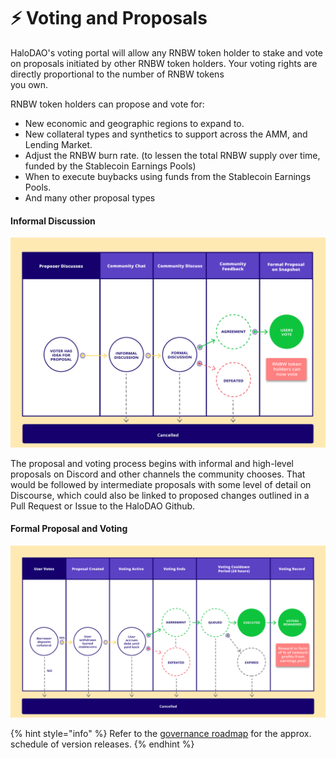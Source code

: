 # ⚡ Voting and Proposals

HaloDAO's voting portal will allow any RNBW token holder to stake and vote on proposals initiated by other RNBW token holders. Your voting rights are directly proportional to the number of RNBW tokens \
you own.

RNBW token holders can propose and vote for:

* New economic and geographic regions to expand to.&#x20;
* New collateral types and synthetics to support across the AMM, and Lending Market.
* Adjust the RNBW burn rate. (to lessen the total RNBW supply over time, funded by the Stablecoin Earnings Pools)
* When to execute buybacks using funds from the Stablecoin Earnings Pools.
* And many other proposal types

#### **Informal Discussion**

![](<../.gitbook/assets/governance-1 (1).png>)

The proposal and voting process begins with informal and high-level proposals on Discord and other channels the community chooses. That would be followed by intermediate proposals with some level of detail on Discourse, which could also be linked to proposed changes outlined in a Pull Request or Issue to the HaloDAO Github.

#### **Formal Proposal and Voting**

![](../.gitbook/assets/governance-1.png)

{% hint style="info" %}
Refer to the [governance roadmap](../roadmap/governance-roadmap.md) for the approx. schedule of version releases.
{% endhint %}
